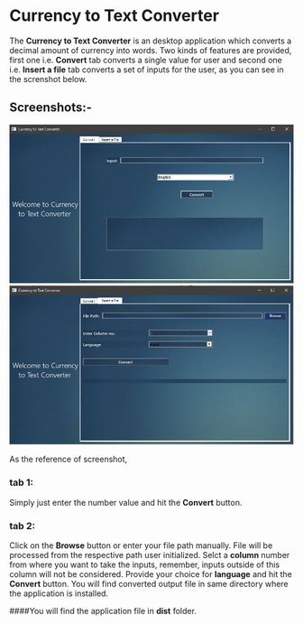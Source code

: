 <!-- 
git init
-> command for initializing repository on local git server

git add
-> this command used for add specific files on git

git push
-> pushing the files from local server to centralized git server

git commit
-> to add commit to save the particular changes in file

git status 
-> to check the file status whether thy are staged, edited, delted etc. -->

<!-- 
# Hello World 
## Desktop Application
_Italic_
**Strong Bold**
~~10000~~

[Visit Website](www.google.com "Google")

Images
![ui.jpg](ui.jpg)


Use `for` loop

```
def console_output():
    print("Hello")

```
 -->


<!-- # Hello World 
## Desktop Application

_Description_
    This application is the example of the User Interface developed using Python Interface Framework known as PyQt5.
It is just a simple text printing application consist of single _LineEdit_ and three different buttons for three different kinds of output.
    **Popup**
    Popup button generates a popup for a string entered in LineEdit.
    **Label**
    Label button assigns a label with the string in LineEdit.
    **Console**
    Nothing but simply prints LineEdit input in Console.

The input in LineEdit can be anything as it doesn't have any restrictions.

Images
![ui.jpg](ui.JPG)

##How it Works:

1. Enter any string Input in LineEdit
2. Press the button from your choice.


##Code for creating LineEdit and pushButtons in PyQt5

**pushButton**
```
self.pushButton.clicked.connect(self.hello_popup)
self.pushButton_2.clicked.connect(self.hello_console)
self.pushButton_3.clicked.connect(self.hello_label)
```

**LineEdit**
```
self.lineEdit = QtWidgets.QLineEdit(self.centralwidget)
self.lineEdit.setGeometry(QtCore.QRect(170, 30, 251, 20))
self.lineEdit.setObjectName("lineEdit")
```


#References:

**Package Installation**
    From python's official documentations online

[Visit](https://pypi.org/project/PyQt5/ "pypi.org")

**Step by Step Working**
    From YouTube Channels, Links mentioned below.

    1. [Tech with Tim](https://www.youtube.com/watch?v=Vde5SH8e1OQ&list=PLzMcBGfZo4-lB8MZfHPLTEHO9zJDDLpYj "Visit Channel")

    2. [Programing Knowledge](https://www.youtube.com/watch?v=_bi0SqW_4L0&list=PLS1QulWo1RIZTkXbVkjr5Z3m-uMs05u7V "Visit ") -->


# Currency to Text Converter

The **Currency to Text Converter** is an desktop application which converts a decimal amount of currency into words. Two kinds of features are provided, first one i.e. **Convert** tab converts a single value for user and second one i.e. **Insert a file** tab converts a set of inputs for the user, as you can see in the screnshot below.

## Screenshots:-
![ui.jpg](tab1.JPG)
![ui.jpg](tab2.JPG)


As the reference of screenshot, 
### tab 1:

Simply just enter the number value and hit the **Convert** button.

### tab 2:

Click on the **Browse** button or enter your file path manually. File will be processed from the respective path user initialized. Selct a **column** number from where you want to take the inputs, remember, inputs outside of this column will not be considered. Provide your choice for **language** and hit the **Convert** button.  You will find converted output file in same directory where the application is installed.


####You will find the application file in **dist** folder.